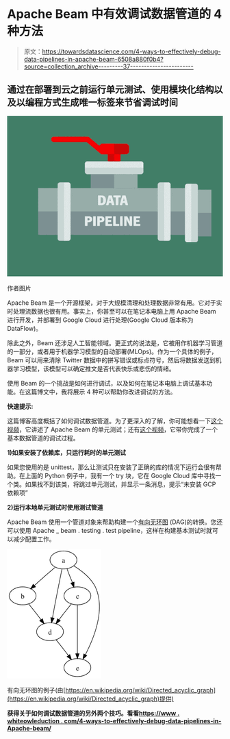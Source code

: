 # Apache Beam 中有效调试数据管道的 4 种方法

> 原文：<https://towardsdatascience.com/4-ways-to-effectively-debug-data-pipelines-in-apache-beam-6508a880f0b4?source=collection_archive---------37----------------------->

## 通过在部署到云之前运行单元测试、使用模块化结构以及以编程方式生成唯一标签来节省调试时间

![](img/e6594aef384c46610eb46a9258366495.png)

作者图片

Apache Beam 是一个开源框架，对于大规模清理和处理数据非常有用。它对于实时处理流数据也很有用。事实上，你甚至可以在笔记本电脑上用 Apache Beam 进行开发，并部署到 Google Cloud 进行处理(Google Cloud 版本称为 DataFlow)。

除此之外，Beam 还涉足人工智能领域。更正式的说法是，它被用作机器学习管道的一部分，或者用于机器学习模型的自动部署(MLOps)。作为一个具体的例子，Beam 可以用来清除 Twitter 数据中的拼写错误或标点符号，然后将数据发送到机器学习模型，该模型可以确定推文是否代表快乐或悲伤的情绪。

使用 Beam 的一个挑战是如何进行调试，以及如何在笔记本电脑上调试基本功能。在这篇博文中，我将展示 4 种可以帮助你改进调试的方法。

**快速提示:**

这篇博客高度概括了如何调试数据管道。为了更深入的了解，你可能想看一下[这个视频](https://courses.whiteowleducation.com/courses/machine-learning-mastery/lectures/30683503)，它讲述了 Apache Beam 的单元测试；还有[这个视频](https://courses.whiteowleducation.com/courses/machine-learning-mastery/lectures/31386945)，它带你完成了一个基本数据管道的调试过程。

**1)如果安装了依赖库，只运行耗时的单元测试**

如果您使用的是 unittest，那么让测试只在安装了正确的库的情况下运行会很有帮助。在上面的 Python 例子中，我有一个 try 块，它在 Google Cloud 库中寻找一个类。如果找不到该类，将跳过单元测试，并显示一条消息，提示“未安装 GCP 依赖项”

**2)运行本地单元测试时使用测试管道**

Apache Beam 使用一个管道对象来帮助构建一个[有向无环图](https://en.wikipedia.org/wiki/Directed_acyclic_graph) (DAG)的转换。您还可以使用 Apache _ beam . testing . test pipeline，这样在构建基本测试时就可以减少配置工作。

![](img/cf7c4de9352031dd4dee78c365ebbdc5.png)

有向无环图的例子(由[https://en.wikipedia.org/wiki/Directed_acyclic_graph](https://en.wikipedia.org/wiki/Directed_acyclic_graph)提供)

**获得关于如何调试数据管道的另外两个技巧。看看**[**https://www . whiteowleduction . com/4-ways-to-effectively-debug-data-pipelines-in-Apache-beam/**](https://www.whiteowleducation.com/4-ways-to-effectively-debug-data-pipelines-in-apache-beam/)